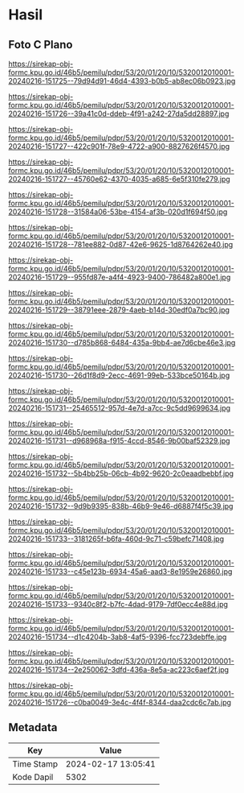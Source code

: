 # Hasil

## Foto C Plano

https://sirekap-obj-formc.kpu.go.id/46b5/pemilu/pdpr/53/20/01/20/10/5320012010001-20240216-151725--79d94d91-46d4-4393-b0b5-ab8ec06b0923.jpg

https://sirekap-obj-formc.kpu.go.id/46b5/pemilu/pdpr/53/20/01/20/10/5320012010001-20240216-151726--39a41c0d-ddeb-4f91-a242-27da5dd28897.jpg

https://sirekap-obj-formc.kpu.go.id/46b5/pemilu/pdpr/53/20/01/20/10/5320012010001-20240216-151727--422c901f-78e9-4722-a900-8827626f4570.jpg

https://sirekap-obj-formc.kpu.go.id/46b5/pemilu/pdpr/53/20/01/20/10/5320012010001-20240216-151727--45760e62-4370-4035-a685-6e5f310fe279.jpg

https://sirekap-obj-formc.kpu.go.id/46b5/pemilu/pdpr/53/20/01/20/10/5320012010001-20240216-151728--31584a06-53be-4154-af3b-020d1f694f50.jpg

https://sirekap-obj-formc.kpu.go.id/46b5/pemilu/pdpr/53/20/01/20/10/5320012010001-20240216-151728--781ee882-0d87-42e6-9625-1d8764262e40.jpg

https://sirekap-obj-formc.kpu.go.id/46b5/pemilu/pdpr/53/20/01/20/10/5320012010001-20240216-151729--955fd87e-a4f4-4923-9400-786482a800e1.jpg

https://sirekap-obj-formc.kpu.go.id/46b5/pemilu/pdpr/53/20/01/20/10/5320012010001-20240216-151729--38791eee-2879-4aeb-b14d-30edf0a7bc90.jpg

https://sirekap-obj-formc.kpu.go.id/46b5/pemilu/pdpr/53/20/01/20/10/5320012010001-20240216-151730--d785b868-6484-435a-9bb4-ae7d6cbe46e3.jpg

https://sirekap-obj-formc.kpu.go.id/46b5/pemilu/pdpr/53/20/01/20/10/5320012010001-20240216-151730--26d1f8d9-2ecc-4691-99eb-533bce50164b.jpg

https://sirekap-obj-formc.kpu.go.id/46b5/pemilu/pdpr/53/20/01/20/10/5320012010001-20240216-151731--25465512-957d-4e7d-a7cc-9c5dd9699634.jpg

https://sirekap-obj-formc.kpu.go.id/46b5/pemilu/pdpr/53/20/01/20/10/5320012010001-20240216-151731--d968968a-f915-4ccd-8546-9b00baf52329.jpg

https://sirekap-obj-formc.kpu.go.id/46b5/pemilu/pdpr/53/20/01/20/10/5320012010001-20240216-151732--5b4bb25b-06cb-4b92-9620-2c0eaadbebbf.jpg

https://sirekap-obj-formc.kpu.go.id/46b5/pemilu/pdpr/53/20/01/20/10/5320012010001-20240216-151732--9d9b9395-838b-46b9-9e46-d6887f4f5c39.jpg

https://sirekap-obj-formc.kpu.go.id/46b5/pemilu/pdpr/53/20/01/20/10/5320012010001-20240216-151733--3181265f-b6fa-460d-9c71-c59befc71408.jpg

https://sirekap-obj-formc.kpu.go.id/46b5/pemilu/pdpr/53/20/01/20/10/5320012010001-20240216-151733--c45e123b-6934-45a6-aad3-8e1959e26860.jpg

https://sirekap-obj-formc.kpu.go.id/46b5/pemilu/pdpr/53/20/01/20/10/5320012010001-20240216-151733--9340c8f2-b7fc-4dad-9179-7df0ecc4e88d.jpg

https://sirekap-obj-formc.kpu.go.id/46b5/pemilu/pdpr/53/20/01/20/10/5320012010001-20240216-151734--d1c4204b-3ab8-4af5-9396-fcc723debffe.jpg

https://sirekap-obj-formc.kpu.go.id/46b5/pemilu/pdpr/53/20/01/20/10/5320012010001-20240216-151734--2e250062-3dfd-436a-8e5a-ac223c6aef2f.jpg

https://sirekap-obj-formc.kpu.go.id/46b5/pemilu/pdpr/53/20/01/20/10/5320012010001-20240216-151726--c0ba0049-3e4c-4f4f-8344-daa2cdc6c7ab.jpg


## Metadata

| Key        | Value               |
| ---------- | ------------------- |
| Time Stamp | 2024-02-17 13:05:41 |
| Kode Dapil | 5302                |



